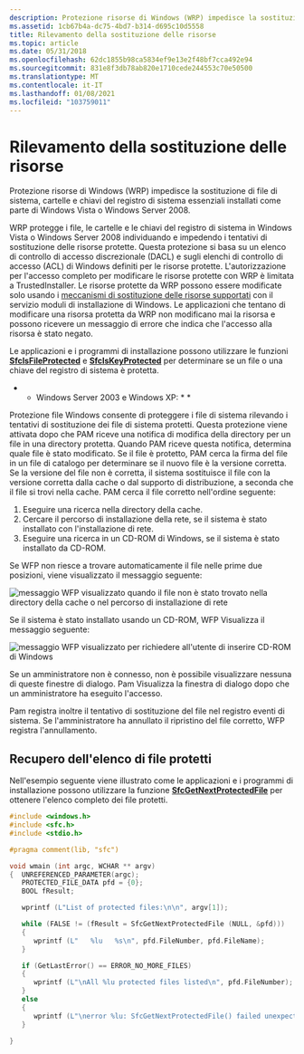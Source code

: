 ```yaml
---
description: Protezione risorse di Windows (WRP) impedisce la sostituzione di file di sistema, cartelle e chiavi del registro di sistema essenziali installati come parte di Windows Vista o Windows Server 2008.
ms.assetid: 1cb67b4a-dc75-4bd7-b314-d695c10d5558
title: Rilevamento della sostituzione delle risorse
ms.topic: article
ms.date: 05/31/2018
ms.openlocfilehash: 62dc1855b98ca5834ef9e13e2f48bf7cca492e94
ms.sourcegitcommit: 831e8f3db78ab820e1710cede244553c70e50500
ms.translationtype: MT
ms.contentlocale: it-IT
ms.lasthandoff: 01/08/2021
ms.locfileid: "103759011"
---
```

# <a name="detecting-resource-replacement"></a>Rilevamento della sostituzione delle risorse

Protezione risorse di Windows (WRP) impedisce la sostituzione di file di sistema, cartelle e chiavi del registro di sistema essenziali installati come parte di Windows Vista o Windows Server 2008.

WRP protegge i file, le cartelle e le chiavi del registro di sistema in Windows Vista o Windows Server 2008 individuando e impedendo i tentativi di sostituzione delle risorse protette. Questa protezione si basa su un elenco di controllo di accesso discrezionale (DACL) e sugli elenchi di controllo di accesso (ACL) di Windows definiti per le risorse protette. L'autorizzazione per l'accesso completo per modificare le risorse protette con WRP è limitata a TrustedInstaller. Le risorse protette da WRP possono essere modificate solo usando i [meccanismi di sostituzione delle risorse supportati](supported-file-replacement-mechanisms.md) con il servizio moduli di installazione di Windows. Le applicazioni che tentano di modificare una risorsa protetta da WRP non modificano mai la risorsa e possono ricevere un messaggio di errore che indica che l'accesso alla risorsa è stato negato.

Le applicazioni e i programmi di installazione possono utilizzare le funzioni [**SfcIsFileProtected**](/windows/desktop/api/Sfc/nf-sfc-sfcisfileprotected) e [**SfcIsKeyProtected**](/windows/desktop/api/Sfc/nf-sfc-sfciskeyprotected) per determinare se un file o una chiave del registro di sistema è protetta.

* * Windows Server 2003 e Windows XP: * *

Protezione file Windows consente di proteggere i file di sistema rilevando i tentativi di sostituzione dei file di sistema protetti. Questa protezione viene attivata dopo che PAM riceve una notifica di modifica della directory per un file in una directory protetta. Quando PAM riceve questa notifica, determina quale file è stato modificato. Se il file è protetto, PAM cerca la firma del file in un file di catalogo per determinare se il nuovo file è la versione corretta. Se la versione del file non è corretta, il sistema sostituisce il file con la versione corretta dalla cache o dal supporto di distribuzione, a seconda che il file si trovi nella cache. PAM cerca il file corretto nell'ordine seguente:

1.  Eseguire una ricerca nella directory della cache.
2.  Cercare il percorso di installazione della rete, se il sistema è stato installato con l'installazione di rete.
3.  Eseguire una ricerca in un CD-ROM di Windows, se il sistema è stato installato da CD-ROM.

Se WFP non riesce a trovare automaticamente il file nelle prime due posizioni, viene visualizzato il messaggio seguente:

![messaggio WFP visualizzato quando il file non è stato trovato nella directory della cache o nel percorso di installazione di rete](images/wfp-1.png)

Se il sistema è stato installato usando un CD-ROM, WFP Visualizza il messaggio seguente:

![messaggio WFP visualizzato per richiedere all'utente di inserire CD-ROM di Windows](images/wfp-2.png)

Se un amministratore non è connesso, non è possibile visualizzare nessuna di queste finestre di dialogo. Pam Visualizza la finestra di dialogo dopo che un amministratore ha eseguito l'accesso.

Pam registra inoltre il tentativo di sostituzione del file nel registro eventi di sistema. Se l'amministratore ha annullato il ripristino del file corretto, WFP registra l'annullamento.

## <a name="retrieving-the-list-of-protected-files"></a>Recupero dell'elenco di file protetti

Nell'esempio seguente viene illustrato come le applicazioni e i programmi di installazione possono utilizzare la funzione [**SfcGetNextProtectedFile**](/windows/desktop/api/Sfc/nf-sfc-sfcgetnextprotectedfile) per ottenere l'elenco completo dei file protetti.


```C++
#include <windows.h>
#include <sfc.h>
#include <stdio.h>

#pragma comment(lib, "sfc")

void wmain (int argc, WCHAR ** argv)
{  UNREFERENCED_PARAMETER(argc);    
   PROTECTED_FILE_DATA pfd = {0};
   BOOL fResult;

   wprintf (L"List of protected files:\n\n", argv[1]);

   while (FALSE != (fResult = SfcGetNextProtectedFile (NULL, &pfd)))
   {
      wprintf (L"   %lu   %s\n", pfd.FileNumber, pfd.FileName);
   }

   if (GetLastError() == ERROR_NO_MORE_FILES)
   {
      wprintf (L"\nAll %lu protected files listed\n", pfd.FileNumber);
   }
   else
   {
      wprintf (L"\nerror %lu: SfcGetNextProtectedFile() failed unexpectedly\n", GetLastError());
   }

}
```



 

 



